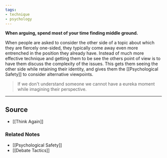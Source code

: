 ```yaml
---
tags:
- technique
- psychology
---
```

**When arguing, spend most of your time finding middle ground.**

When people are asked to consider the other side of a topic about which they are fiercely one-sided, they typically come away even more entrenched in the position they already have. Instead of much more effective technique and getting them to be see the others point of view is to have them discuss the complexity of the issues. This gets them seeing the other side while retaining their identity, and gives them the [[Psychological Safety]] to consider alternative viewpoints.

> If we don't understand someone we cannot have a eureka moment while imagining their perspective.
> 

---

## Source
- [[Think Again]]

### Related Notes
- [[Psychological Safety]] 
- [[Debate Tactics]]